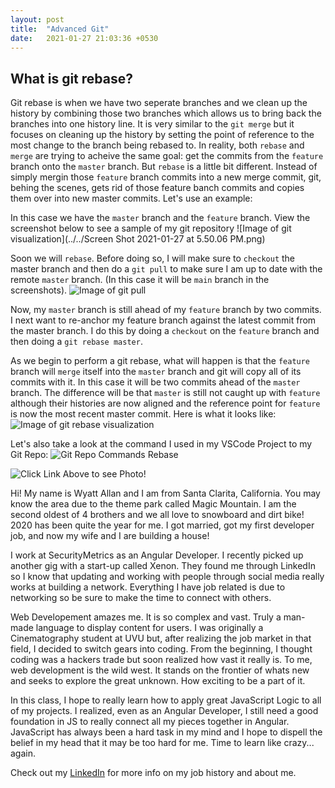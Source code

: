 ```yaml
---
layout: post
title:  "Advanced Git"
date:   2021-01-27 21:03:36 +0530
---
```


## What is git rebase?
Git rebase is when we have two seperate branches and we clean up the history by combining those two branches which allows us to bring back the branches into one history line. It is very similar to the `git merge` but it focuses on cleaning up the history by setting the point of reference to the most change to the branch being rebased to. In reality, both `rebase` and `merge` are trying to acheive the same goal: get the commits from the `feature` branch onto the `master` branch. But `rebase` is a little bit different. Instead of simply mergin those `feature` branch commits into a new merge commit, git, behing the scenes, gets rid of those feature banch commits and copies them over into new master commits. Let's use an example: 

In this case we have the `master` branch and the `feature` branch. View the screenshot below to see a sample of my git repository
![Image of git visualization](../../Screen Shot 2021-01-27 at 5.50.06 PM.png)

Soon we will `rebase`. Before doing so, I will make sure to `checkout` the master branch and then do a `git pull` to make sure I am up to date with the remote `master` branch. (In this case it will be `main` branch in the screenshots). 
![Image of git pull](../../images/git-pull.png)

Now, my `master` branch is still ahead of my `feature` branch by two commits. I next want to re-anchor my feature branch against the latest commit from the master branch. I do this by doing a `checkout` on the `feature` branch and then doing a `git rebase master`.

As we begin to perform a git rebase, what will happen is that the `feature` branch will `merge` itself into the `master` branch and git will copy all of its commits with it. In this case it will be two commits ahead of the `master` branch. The difference will be that `master` is still not caught up with `feature` although their histories are now aligned and the reference point for `feature` is now the most recent master commit. Here is what it looks like:
![Image of git rebase visualization](../../git-rebase-example.png)

Let's also take a look at the command I used in my VSCode Project to my Git Repo:
![Git Repo Commands Rebase]()










![Click Link Above to see Photo!](../../croppedMe.jpg)

Hi! My name is Wyatt Allan and I am from Santa Clarita, California. You may know the area due to the theme park called Magic Mountain. I am the second oldest of 4 brothers and we all love to snowboard and dirt bike! 2020 has been quite the year for me. I got married, got my first developer job, and now my wife and I are building a house! 

I work at SecurityMetrics as an Angular Developer. I recently picked up another gig with a start-up called Xenon. They found me through LinkedIn so I know that updating and working with people through social media really works at building a network. Everything I have job related is due to networking so be sure to make the time to connect with others. 

Web Developement amazes me. It is so complex and vast. Truly a man-made language to display content for users. I was originally a Cinematography student at UVU but, after realizing the job market in that field, I decided to switch gears into coding. From the beginning, I thought coding was a hackers trade but soon realized how vast it really is. To me, web development is the wild west. It stands on the frontier of whats new and seeks to explore the great unknown. How exciting to be a part of it. 

In this class, I hope to really learn how to apply great JavaScript Logic to all of my projects. I realized, even as an Angular Developer, I still need a good foundation in JS to really connect all my pieces together in Angular. JavaScript has always been a hard task in my mind and I hope to dispell the belief in my head that it may be too hard for me. Time to learn like crazy... again.


Check out my [LinkedIn][linked-in] for more info on my job history and about me.

[linked-in]: https://www.linkedin.com/in/wyatt-allan-a41340112/
